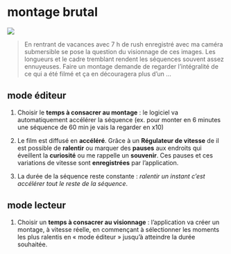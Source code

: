montage brutal
=====

![](https://docs.google.com/drawings/d/16LTxQ-3PwxdE70JrpYu6atQQRjNkU-xADDuiAaq8Ocw/pub?w=960&amp;h=1080)

>En rentrant de vacances avec 7 h de rush enregistré avec ma caméra submersible se pose la question du visionnage de ces images. Les longueurs et le cadre tremblant rendent les séquences souvent assez ennuyeuses. Faire un montage demande de regarder l’intégralité de ce qui a été filmé et ça en découragera plus d’un …

## mode éditeur

1. Choisir le **temps à consacrer au montage** : le logiciel va automatiquement accélérer la séquence (ex. pour monter en 6 minutes une séquence de 60 min je vais la regarder en x10)

2. Le film est diffusé en **accéléré**. Grâce à un **Régulateur de vitesse** de il est possible de **ralentir** ou marquer des **pauses** aux endroits qui éveillent la **curiosité** ou me rappelle un **souvenir**. Ces pauses et ces variations de vitesse sont **enregistrées** par l’application. 

3. La durée de la séquence reste constante : *ralentir un instant c’est accélérer tout le reste de la séquence*.

## mode lecteur
1. Choisir un **temps à consacrer au visionnage** : l’application va créer un montage, à vitesse réelle, en commençant à sélectionner les moments les plus ralentis en « mode éditeur » jusqu’à atteindre la durée souhaitée. 
